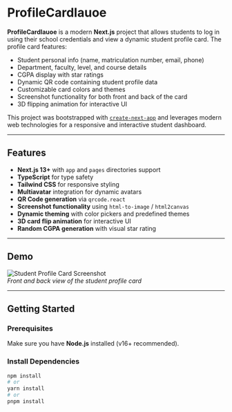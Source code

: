 # ProfileCardIauoe

**ProfileCardIauoe** is a modern **Next.js** project that allows students to log in using their school credentials and view a dynamic student profile card. The profile card features:

- Student personal info (name, matriculation number, email, phone)
- Department, faculty, level, and course details
- CGPA display with star ratings
- Dynamic QR code containing student profile data
- Customizable card colors and themes
- Screenshot functionality for both front and back of the card
- 3D flipping animation for interactive UI

This project was bootstrapped with [`create-next-app`](https://nextjs.org/docs/pages/api-reference/create-next-app) and leverages modern web technologies for a responsive and interactive student dashboard.

---

## Features

- **Next.js 13+** with `app` and `pages` directories support
- **TypeScript** for type safety
- **Tailwind CSS** for responsive styling
- **Multiavatar** integration for dynamic avatars
- **QR Code generation** via `qrcode.react`
- **Screenshot functionality** using `html-to-image` / `html2canvas`
- **Dynamic theming** with color pickers and predefined themes
- **3D card flip animation** for interactive UI
- **Random CGPA generation** with visual star rating

---

## Demo

![Student Profile Card Screenshot](screenshot.png)  
*Front and back view of the student profile card*

---

## Getting Started

### Prerequisites

Make sure you have **Node.js** installed (v16+ recommended).

### Install Dependencies

```bash
npm install
# or
yarn install
# or
pnpm install
